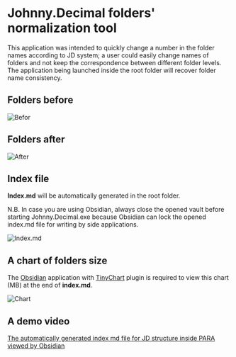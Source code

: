 # Johnny.Decimal folders' normalization tool

This application was intended to quickly change a number in the folder names according to JD system; a user could easily change names of folders and not keep the correspondence between different folder levels. The application being launched inside the root folder will recover folder name consistency.



## Folders before
![Befor](1befor.png)



## Folders after

![After](2after.png)



## Index file

**Index.md** will be automatically generated in the root folder.

N.B. In case you are using Obsidian, always close the opened vault before starting Johnny.Decimal.exe because Obsidian can lock the opened index.md file for writing by side applications.

![Index.md](3index.png)


## A chart of folders size

The [Obsidian](https://obsidian.md/) application with [TinyChart](https://github.com/alincoop/obsidian-tinychart) plugin is required to view this chart (MB) at the end of **index.md**.

![Chart](4chart.png)

## A demo video

[The automatically generated index md file for JD structure inside PARA viewed by Obsidian](https://youtu.be/NCQlNadQBzU)
